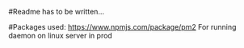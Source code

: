 #Readme has to be written...

#Packages used:
https://www.npmjs.com/package/pm2
For running daemon on linux server in prod
